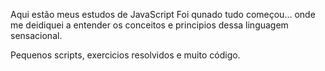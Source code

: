Aqui estão meus estudos de JavaScript
Foi qunado tudo começou... onde me deidiquei a entender os conceitos e principios dessa linguagem sensacional. 

Pequenos scripts, exercicios resolvidos e muito código.
